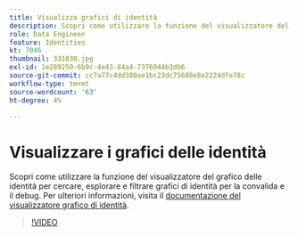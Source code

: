 ```yaml
---
title: Visualizza grafici di identità
description: Scopri come utilizzare la funzione del visualizzatore del grafico delle identità per cercare, esplorare e filtrare grafici di identità per la convalida e il debug.
role: Data Engineer
feature: Identities
kt: 7046
thumbnail: 331030.jpg
exl-id: 1e289250-6b9c-4e43-84a4-7376044b3db6
source-git-commit: cc7a77c4dd380ae1bc23dc75608e8e2224dfe78c
workflow-type: tm+mt
source-wordcount: '63'
ht-degree: 4%

---
```


# Visualizzare i grafici delle identità

Scopri come utilizzare la funzione del visualizzatore del grafico delle identità per cercare, esplorare e filtrare grafici di identità per la convalida e il debug. Per ulteriori informazioni, visita il [documentazione del visualizzatore grafico di identità](https://experienceleague.adobe.com/docs/experience-platform/identity/ui/identity-graph-viewer.html).

>[!VIDEO](https://video.tv.adobe.com/v/331030?quality=12&learn=on)


